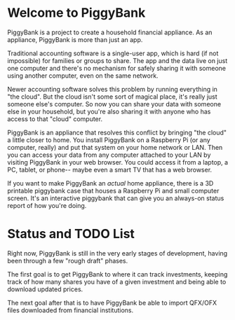 # Welcome to PiggyBank

PiggyBank is a project to create a household financial appliance. As an appliance, PiggyBank is more than
just an app.

Traditional accounting software is a single-user app, which is hard (if not impossible) for families
or groups to share. The app and the data live on just one computer and there's no mechanism for safely
sharing it with someone using another computer, even on the same network.

Newer accounting software solves this problem by running everything in "the cloud". But the cloud isn't some
sort of magical place, it's really just someone else's computer. So now you can share your data with someone
else in your household, but you're also sharing it with anyone who has access to that "cloud" computer.

PiggyBank is an appliance that resolves this conflict by bringing "the cloud" a little closer to home. You
install PiggyBank on a Raspberry Pi (or any computer, really) and put that system on your home network or LAN.
Then you can access your data from any computer attached to your LAN by visiting PiggyBank in your web browser.
You could access it from a laptop, a PC, tablet, or phone-- maybe even a smart TV that has a web browser.

If you want to make PiggyBank an _actual_ home appliance, there is a 3D printable piggybank case that
houses a Raspberry Pi and small computer screen. It's an interactive piggybank that can give you an
always-on status report of how you're doing.

# Status and TODO List

Right now, PiggyBank is still in the very early stages of development, having been through a few "rough draft"
phases.

The first goal is to get PiggyBank to where it can track investments, keeping track of how many shares you have
of a given investment and being able to download updated prices.

The next goal after that is to have PiggyBank be able to import QFX/OFX files downloaded from financial institutions.
